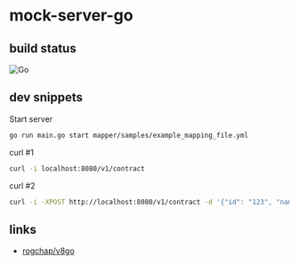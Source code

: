 # mock-server-go #

## build status ##

![Go](https://github.com/Eldius/mock-server-go/workflows/Go/badge.svg)

## dev snippets ##

Start server

```bash
go run main.go start mapper/samples/example_mapping_file.yml
```

curl #1

```bash
curl -i localhost:8080/v1/contract
```

curl #2

```bash
curl -i -XPOST http://localhost:8080/v1/contract -d '{"id": "123", "name": "test"}'
```

## links ##

- [rogchap/v8go](https://github.com/rogchap/v8go)
